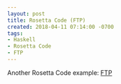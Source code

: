 ```yaml
---
layout: post
title: Rosetta Code (FTP)
created: 2018-04-11 07:14:00 -0700
tags:
- Haskell
- Rosetta Code
- FTP
---
```

Another Rosetta Code example: [FTP][ftp]

[ftp]: https://rosettacode.org/wiki/FTP#Haskell
